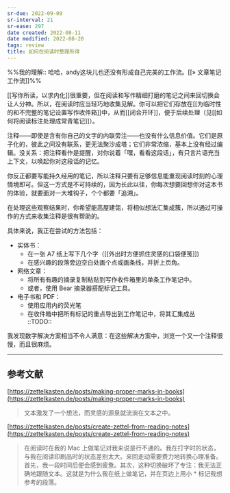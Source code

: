 ```yaml
---
sr-due: 2022-09-09
sr-interval: 21
sr-ease: 297
date created: 2022-08-11
date modified: 2022-08-20
tags: review
title: 如何在阅读时整理所得
---
```


%%我的理解:: 哈哈，andy这块儿也还没有形成自己完美的工作流。[[» 文章笔记工作流]]%%

[[写你所读，以求内化]]很重要，但在阅读和写作精细打磨的笔记之间来回切换会让人分神。所以，在阅读时应当轻巧地收集见解。你可以把它们存放在[[为临时性的和不完整的笔记设置写作收件箱]]中，从而[[闭合开环]]，便于后续处理（见[[如何将阅读标注处理成常青笔记]]）。

注释——即使是含有你自己的文字的内联旁注——也没有什么信息价值。它们是原子化的，彼此之间没有联系，更无法聚沙成塔；它们非常浓缩，基本上没有经过编辑。没关系：把注释看作是提醒，对你说着「嘿，看看这段话」，有只言片语充当上下文，以唤起你对这段话的记忆。

你反正都要写能持久经用的笔记，所以注释只要有足够信息能重现阅读时刻的心理情境即可。但这一方式是不可持续的，因为长此以往，你每次想要回想你对这本书的体验，就要面对一大堆钩子，个个都要「追溯」。

在处理这些观察结果时，你希望能高屋建瓴，将相似想法汇集成簇，所以通过可操作的方式来收集注释是很有帮助的。

具体来说，我正在尝试的方法包括：

- 实体书：
	- 在一张 A7 纸上写下几个字（[[外出时方便抓住灵感的口袋便笺]])
	- 在感兴趣的段落旁边空白处画个点或画条线，并折上页角。
- 网络文章：
	- 将所有有趣的摘录复制粘贴到写作收件箱里的单条工作笔记中。
	- 或者，使用 Bear 摘录器搭配标记工具。
- 电子书和 PDF：
	- 使用应用内的荧光笔
	- 在收件箱中把所有标记的重点导出到工作笔记中，将其汇集成丛  
    ::TODO::

我发现数字解决方案相当不令人满意：在这些解决方案中，浏览一个又一个注释很慢，而且很麻烦。

___

## 参考文献

[https://zettelkasten.de/posts/making-proper-marks-in-books](https://zettelkasten.de/posts/making-proper-marks-in-books)

> 文本激发了一个想法，而灵感的源泉就流淌在文本之中。

[https://zettelkasten.de/posts/create-zettel-from-reading-notes](https://zettelkasten.de/posts/create-zettel-from-reading-notes)

> 在阅读时在我的 Mac 上做笔记对我来说是行不通的。我在打字时的状态，与我在阅读印刷品时的状态差别太大。来回走动需要费力地转换心理准备。首先，我一段时间后便会感到疲惫。其次，这种切换破坏了专注：我无法正确地跟随文本。这就是为什么我在纸上做笔记，并在页边上用小 \* 标记我想参考的段落。
